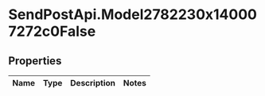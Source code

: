 # SendPostApi.Model2782230x140007272c0False

## Properties
Name | Type | Description | Notes
------------ | ------------- | ------------- | -------------


